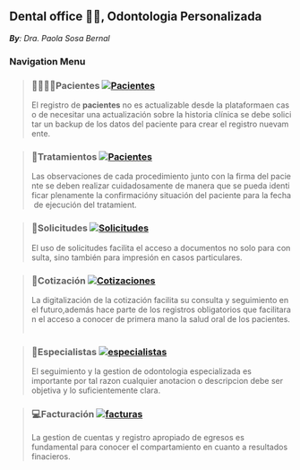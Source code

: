 ## **Dental office 🥼🦷, Odontologia Personalizada**
_**By**: Dra. Paola Sosa Bernal_
### **Navigation Menu**

> ### **👨‍👩‍👧‍👦Pacientes**  [![Pacientes](https://i.ibb.co/NyjZFzz/LNegro4x.png)](https://script.google.com/macros/s/AKfycbxgde8nnfE8hjmUOPhHX4R7HKkCLTNHjBwIUfO2w7YW2bDbxFBE2prJ2OW3IsZpGf9m2Q/exec)
> El registro de **pacientes** no es actualizable desde la plataformaen caso de necesitar una actualización sobre la historia clínica se debe solicitar un backup de los datos del paciente para crear el registro nuevamente.   

> ### **🩻Tratamientos** [![Pacientes](https://i.ibb.co/NyjZFzz/LNegro4x.png)](https://script.google.com/macros/s/AKfycbwst1u4GWwlWsSBHrMUN-HvZOuPgY_GlXHY2CNAun1DJYQ4bK64T_P8BPVL_l6869Zxcw/exec)
> Las observaciones de cada procedimiento junto con la firma del paciente se deben realizar cuidadosamente de manera que se pueda identificar plenamente la confirmacióny situación del paciente para la fecha de ejecución del tratamient.   

> ### **📨Solicitudes** [![Solicitudes](https://i.ibb.co/NyjZFzz/LNegro4x.png)](https://script.google.com/macros/s/AKfycbwKONsxhB68velNc5fwRlIcHkJMmGfbbsaoGofcNQ16HLVAIkA5LyDB9avJcz9NiDz06w/exec)
> El uso de solicitudes facilita el acceso a documentos no solo para consulta, sino también para impresión en casos particulares.     

> ### **📄Cotización** [![Cotizaciones](https://i.ibb.co/NyjZFzz/LNegro4x.png)](https://script.google.com/macros/s/AKfycbxSmrAh2drdjJpvUXbLoHOZCVQO_ed31SB8G0iGofXqmUvi2p2nPN11Z-p6Fq1DE4vm_g/exec)
> La digitalización de la cotización facilita su consulta y seguimiento en el futuro,además hace parte de los registros obligatorios que facilitaran el acceso a conocer de primera mano la salud oral de los pacientes.    


> ### **🥼Especialistas** [![especialistas](https://i.ibb.co/NyjZFzz/LNegro4x.png)](https://script.google.com/macros/s/AKfycbwc10Ijs6osETA7waXOsiBGGPx66gRumYYnySazTddFKh8OxdaMlRFwg4xf7ZQgcyYi/exec)
> El seguimiento y la gestion de odontologia especializada es importante por tal razon cualquier anotacion o descripcion debe ser objetiva y lo suficientemente clara.

> ### **💻Facturación** [![facturas](https://i.ibb.co/NyjZFzz/LNegro4x.png)](https://script.google.com/macros/s/AKfycbyFD16dv4mp2KZ_4lGDPIF4OHfAmq-XGMwMI_pEQkTTqLZiSWE8os1FNFC9VRCVT_m8/exec)
> La gestion de cuentas y registro apropiado de egresos es fundamental para conocer el compartamiento en cuanto a resultados finacieros.


```{tableofcontents}
```
